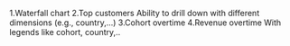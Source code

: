1.Waterfall chart
2.Top customers
  Ability to drill down with different dimensions (e.g., country,...)
3.Cohort overtime
4.Revenue overtime
  With legends like cohort, country,..
